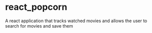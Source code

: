# react_popcorn
A react application that tracks watched movies and allows the user to search for movies and save them
